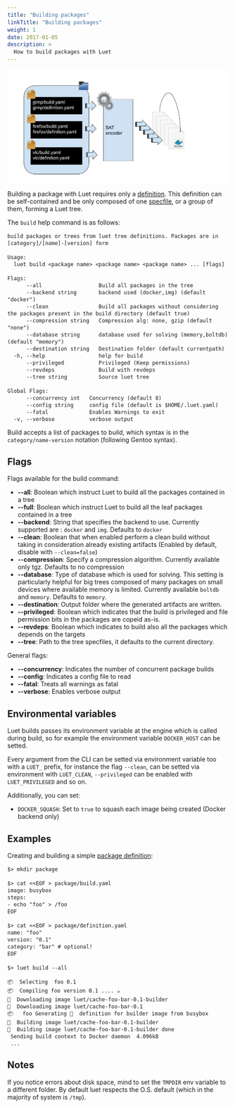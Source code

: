 ```yaml
---
title: "Building packages"
linkTitle: "Building packages"
weight: 1
date: 2017-01-05
description: >
  How to build packages with Luet
---
```


![Build packages](/tree.jpg)

Building a package with Luet requires only a [definition](/docs/docs/concepts/specfile). This definition can be self-contained and be only composed of one [specfile](/docs/docs/concepts/specfile), or a group of them, forming a Luet tree.

The `build` help command is as follows:

```
build packages or trees from luet tree definitions. Packages are in [category]/[name]-[version] form

Usage:
  luet build <package name> <package name> <package name> ... [flags]

Flags:
      --all                  Build all packages in the tree
      --backend string       backend used (docker,img) (default "docker")
      --clean                Build all packages without considering the packages present in the build directory (default true)
      --compression string   Compression alg: none, gzip (default "none")
      --database string      database used for solving (memory,boltdb) (default "memory")
      --destination string   Destination folder (default currentpath)
  -h, --help                 help for build
      --privileged           Privileged (Keep permissions)
      --revdeps              Build with revdeps
      --tree string          Source luet tree

Global Flags:
      --concurrency int   Concurrency (default 8)
      --config string     config file (default is $HOME/.luet.yaml)
      --fatal             Enables Warnings to exit
  -v, --verbose           verbose output
```

Build accepts a list of packages to build, which syntax is in the `category/name-version` notation (following Gentoo syntax). 

## Flags

Flags available for the build command:

- **--all**: Boolean which instruct Luet to build all the packages contained in a tree
- **--full**: Boolean which instruct Luet to build all the leaf packages contained in a tree
- **--backend**: String that specifies the backend to use. Currently supported are : `docker` and `img`. Defaults to `docker`
- **--clean**: Boolean that when enabled perform a clean build without taking in consideration already existing artifacts (Enabled by default, disable with `--clean=false`)
- **--compression**: Specify a compression algorithm. Currently available only tgz. Defaults to no compression
- **--database**: Type of database which is used for solving. This setting is particularly helpful for big trees composed of many packages on small devices where available memory is limited. Currently available `boltdb` and `memory`. Defaults to `memory`.
- **--destination**: Output folder where the generated artifacts are written.
- **--privileged**: Boolean which indicates that the build is privileged and file permission bits in the packages are copeid as-is. 
- **--revdeps**: Boolean which indicates to build also all the packages which depends on the targets
- **--tree**: Path to the tree specfiles, it defaults to the current directory.

General flags:

- **--concurrency**: Indicates the number of concurrent package builds
- **--config**: Indicates a config file to read
- **--fatal**: Treats all warnings as fatal
- **--verbose**: Enables verbose output

## Environmental variables

Luet builds passes its environment variable at the engine which is called during build, so for example the environment variable `DOCKER_HOST` can be setted.

Every argument from the CLI can be setted via environment variable too with a `LUET_` prefix, for instance the flag `--clean`, can be setted via environment with `LUET_CLEAN`, `--privileged` can be enabled with `LUET_PRIVILEGED` and so on.

Additionally, you can set:
- `DOCKER_SQUASH`: Set to `true` to squash each image being created (Docker backend only)

## Examples

Creating and building a simple [package definition](/docs/docs/concepts/specfile):

```
$> mkdir package

$> cat <<EOF > package/build.yaml
image: busybox
steps:
- echo "foo" > /foo
EOF

$> cat <<EOF > package/definition.yaml
name: "foo"
version: "0.1"
category: "bar" # optional!
EOF

$> luet build --all

📦  Selecting  foo 0.1
📦  Compiling foo version 0.1 .... ☕
🐋  Downloading image luet/cache-foo-bar-0.1-builder
🐋  Downloading image luet/cache-foo-bar-0.1
📦   foo Generating 🐋  definition for builder image from busybox
🐋  Building image luet/cache-foo-bar-0.1-builder
🐋  Building image luet/cache-foo-bar-0.1-builder done
 Sending build context to Docker daemon  4.096kB
 ...

```

## Notes

If you notice errors about disk space, mind to set the `TMPDIR` env variable to a different folder. By default luet respects the O.S. default (which in the majority of system is `/tmp`).